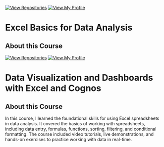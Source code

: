 [![View Repositories](https://img.shields.io/badge/View-My_Repositories-blue?logo=GitHub)](https://github.com/Yulia-Momotyuk?tab=repositories)
[![View My Profile](https://img.shields.io/badge/View-My_Profile-green?logo=GitHub)](https://github.com/Yulia-Momotyuk)
# Excel Basics for Data Analysis 

## About this Course
[![View Repositories](https://img.shields.io/badge/View-My_Repositories-blue?logo=GitHub)](https://github.com/Yulia-Momotyuk?tab=repositories)
[![View My Profile](https://img.shields.io/badge/View-My_Profile-green?logo=GitHub)](https://github.com/Yulia-Momotyuk)
# Data Visualization and Dashboards with Excel and Cognos

## About this Course
In this course, I learned the foundational skills for using Excel spreadsheets in data analysis. It covered the basics of working with spreadsheets, including data entry, formulas, functions, sorting, filtering, and conditional formatting. The course included video tutorials, live demonstrations, and hands-on exercises to practice working with data in real-time.
